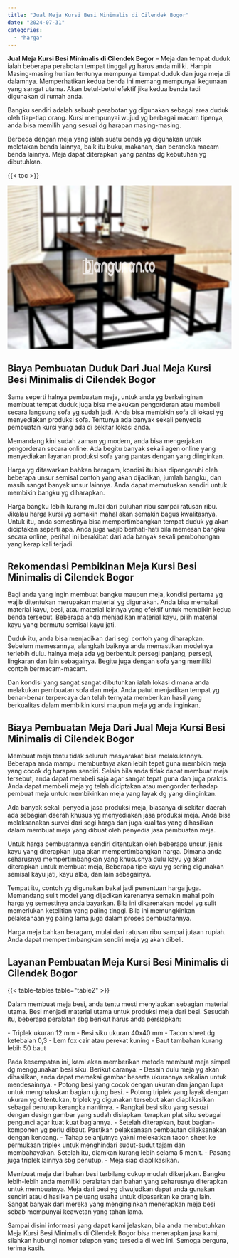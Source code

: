 ```yaml
---
title: "Jual Meja Kursi Besi Minimalis di Cilendek Bogor"
date: "2024-07-31"
categories: 
  - "harga"
---
```


**Jual Meja Kursi Besi Minimalis di Cilendek Bogor** – Meja dan tempat duduk ialah beberapa perabotan tempat tinggal yg harus anda miliki. Hampir Masing-masing hunian tentunya mempunyai tempat duduk dan juga meja di dalamnya. Memperhatikan kedua benda ini memang mempunyai kegunaan yang sangat utama. Akan betul-betul efektif jika kedua benda tadi digunakan di rumah anda.

Bangku sendiri adalah sebuah perabotan yg digunakan sebagai area duduk oleh tiap-tiap orang. Kursi mempunyai wujud yg berbagai macam tipenya, anda bisa memilih yang sesuai dg harapan masing-masing.

Berbeda dengan meja yang ialah suatu benda yg digunakan untuk meletakan benda lainnya, baik itu buku, makanan, dan beraneka macam benda lainnya. Meja dapat diterapkan yang pantas dg kebutuhan yg dibutuhkan.

{{< toc >}}

![Jual Meja Kursi Besi Minimalis di Cilendek Bogor](/images/jual-meja-besi-murah01.png)

## Biaya Pembuatan Duduk Dari Jual Meja Kursi Besi Minimalis di Cilendek Bogor

Sama seperti halnya pembuatan meja, untuk anda yg berkeinginan membuat tempat duduk juga bisa melakukan pengorderan atau membeli secara langsung sofa yg sudah jadi. Anda bisa membikin sofa di lokasi yg menyediakan produksi sofa. Tentunya ada banyak sekali penyedia pembuatan kursi yang ada di sekitar lokasi anda.

Memandang kini sudah zaman yg modern, anda bisa mengerjakan pengorderan secara online. Ada begitu banyak sekali agen online yang menyediakan layanan produksi sofa yang pantas dengan yang diinginkan.

Harga yg ditawarkan bahkan beragam, kondisi itu bisa dipengaruhi oleh beberapa unsur semisal contoh yang akan dijadikan, jumlah bangku, dan masih sangat banyak unsur lainnya. Anda dapat memutuskan sendiri untuk membikin bangku yg diharapkan.

Harga bangku lebih kurang mulai dari puluhan ribu sampai ratusan ribu. Jikalau harga kursi yg semakin mahal akan semakin bagus kwalitasnya. Untuk itu, anda semestinya bisa mempertimbangkan tempat duduk yg akan diciptakan seperti apa. Anda juga wajib berhati-hati bila memesan bangku secara online, perihal ini berakibat dari ada banyak sekali pembohongan yang kerap kali terjadi.

## Rekomendasi Pembikinan Meja Kursi Besi Minimalis di Cilendek Bogor

Bagi anda yang ingin membuat bangku maupun meja, kondisi pertama yg wajib ditentukan merupakan material yg digunakan. Anda bisa memakai material kayu, besi, atau material lainnya yang efektif untuk membikin kedua benda tersebut. Beberapa anda menjadikan material kayu, pilih material kayu yang bermutu semisal kayu jati.

Duduk itu, anda bisa menjadikan dari segi contoh yang diharapkan. Sebelum memesannya, alangkah baiknya anda memastikan modelnya terlebih dulu. halnya meja ada yg berbentuk persegi panjang, persegi, lingkaran dan lain sebagainya. Begitu juga dengan sofa yang memiliki contoh bermacam-macam.

Dan kondisi yang sangat sangat dibutuhkan ialah lokasi dimana anda melakukan pembuatan sofa dan meja. Anda patut menjadikan tempat yg benar-benar terpercaya dan telah ternyata memberikan hasil yang berkualitas dalam membikin kursi maupun meja yg anda inginkan.

## Biaya Pembuatan Meja Dari Jual Meja Kursi Besi Minimalis di Cilendek Bogor

Membuat meja tentu tidak seluruh masyarakat bisa melakukannya. Beberapa anda mampu membuatnya akan lebih tepat guna membikin meja yang cocok dg harapan sendiri. Selain bila anda tidak dapat membuat meja tersebut, anda dapat membeli saja agar sangat tepat guna dan juga praktis. Anda dapat membeli meja yg telah diciptakan atau mengorder terhadap pembuat meja untuk membikinkan meja yang layak dg yang diinginkan.

Ada banyak sekali penyedia jasa produksi meja, biasanya di sekitar daerah ada sebagian daerah khusus yg menyediakan jasa produksi meja. Anda bisa melaksanakan survei dari segi harga dan juga kualitas yang dihasilkan dalam membuat meja yang dibuat oleh penyedia jasa pembuatan meja.

Untuk harga pembuatannya sendiri ditentukan oleh beberapa unsur, jenis kayu yang diterapkan juga akan mempertimbangkan harga. Dimana anda seharusnya mempertimbangkan yang khususnya dulu kayu yg akan diterapkan untuk membuat meja, Beberapa tipe kayu yg sering digunakan semisal kayu jati, kayu alba, dan lain sebagainya.

Tempat itu, contoh yg digunakan bakal jadi penentuan harga juga. Memandang sulit model yang dijadikan karenanya semakin mahal poin harga yg semestinya anda bayarkan. Bila ini dikarenakan model yg sulit memerlukan ketelitian yang paling tinggi. Bila ini memungkinkan pelaksanaan yg paling lama juga dalam proses pembuatannya.

Harga meja bahkan beragam, mulai dari ratusan ribu sampai jutaan rupiah. Anda dapat mempertimbangkan sendiri meja yg akan dibeli.

## Layanan Pembuatan Meja Kursi Besi Minimalis di Cilendek Bogor

{{< table-tables table="table2" >}}

Dalam membuat meja besi, anda tentu mesti menyiapkan sebagian material utama. Besi menjadi material utama untuk produksi meja dari besi. Sesudah itu, beberapa peralatan sbg berikut harus anda persiapkan:

\- Triplek ukuran 12 mm - Besi siku ukuran 40x40 mm - Tacon sheet dg ketebalan 0,3 - Lem fox cair atau perekat kuning - Baut tambahan kurang lebih 50 baut

Pada kesempatan ini, kami akan memberikan metode membuat meja simpel dg menggunakan besi siku. Berikut caranya: - Desain dulu meja yg akan dihasilkan, anda dapat memakai gambar beserta ukurannya sekalian untuk mendesainnya. - Potong besi yang cocok dengan ukuran dan jangan lupa untuk menghaluskan bagian ujung besi. - Potong triplek yang layak dengan ukuran yg ditentukan, triplek yg digunakan tersebut akan diaplikasikan sebagai penutup kerangka nantinya. - Rangkai besi siku yang sesuai dengan design gambar yang sudah disiapkan. terapkan plat siku sebagai pengunci agar kuat kuat bagiannya. - Setelah diterapkan, baut bagian-komponen yg perlu dibaut. Pastikan pelaksanaan pembautan dilaksanakan dengan kencang. - Tahap selanjutnya yakni melekatkan tacon sheet ke permukaan triplek untuk menghindari sudut-sudut tajam dan membahayakan. Setelah itu, diamkan kurang lebih selama 5 menit. - Pasang juga triplek lainnya sbg penutup. - Meja siap diaplikasikan.

Membuat meja dari bahan besi terbilang cukup mudah dikerjakan. Bangku lebih-lebih anda memiliki peralatan dan bahan yang seharusnya diterapkan untuk membuatnya. Meja dari besi yg diwujudkan dapat anda gunakan sendiri atau dihasilkan peluang usaha untuk dipasarkan ke orang lain. Sangat banyak dari mereka yang menginginkan menerapkan meja besi sebab mempunyai keawetan yang tahan lama.

Sampai disini informasi yang dapat kami jelaskan, bila anda membutuhkan Meja Kursi Besi Minimalis di Cilendek Bogor bisa menerapkan jasa kami, silahkan hubungi nomor telepon yang tersedia di web ini. Semoga berguna, terima kasih.
